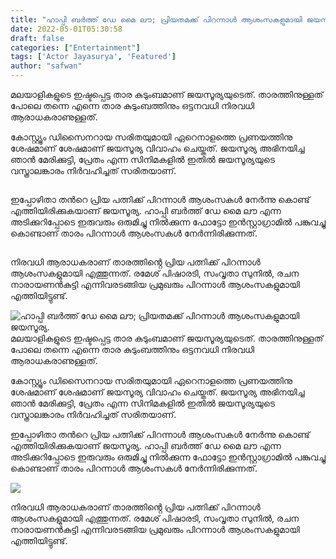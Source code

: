 ```yaml
---
title: "ഹാപ്പി ബർത്ത് ഡേ മൈ ലൗ; പ്രിയതമക്ക് പിറന്നാൾ ആശംസകളുമായി ജയസൂര്യ."
date: 2022-05-01T05:30:58
draft: false
categories: ["Entertainment"]
tags: ['Actor Jayasurya', 'Featured']
author: "safwan"
---
```


<!-- wp:paragraph -->
<p>മലയാളികളുടെ ഇഷ്ടപ്പെട്ട താര കുടുംബമാണ് ജയസൂര്യയുടെത്. താരത്തിനുള്ളത് പോലെ തന്നെ എന്നെ താര കുടുംബത്തിനും ഒട്ടനവധി നിരവധി ആരാധകരാണുള്ളത്.</p>
<!-- /wp:paragraph -->

<!-- wp:paragraph -->
<p>കോസ്റ്റ്യൂം ഡിസൈനറായ സരിതയുമായി ഏറെനാളത്തെ പ്രണയത്തിനു ശേഷമാണ് ശേഷമാണ് ജയസൂര്യ വിവാഹം ചെയ്തത്. ജയസൂര്യ അഭിനയിച്ച ഞാൻ മേരിക്കുട്ടി, പ്രേതം എന്ന സിനിമകളിൽ ഇതിൽ ജയസൂര്യയുടെ വസ്ത്രാലങ്കാരം നിർവഹിച്ചത് സരിതയാണ്.</p>
<!-- /wp:paragraph -->

<!-- wp:image {"id":332011,"sizeSlug":"large"} -->
<figure class="wp-block-image size-large"><img src="https://cdn.boolokam.com/articles/2022/05/images-2022-05-01T105549.732.jpeg" alt="" class="wp-image-332011"/></figure>
<!-- /wp:image -->

<!-- wp:paragraph -->
<p>ഇപ്പോഴിതാ തൻറെ പ്രിയ പത്നിക്ക് പിറന്നാൾ ആശംസകൾ നേർന്നു കൊണ്ട് എത്തിയിരിക്കുകയാണ് ജയസൂര്യ. ഹാപ്പി ബർത്ത് ഡേ മൈ ലൗ എന്ന അടിക്കുറിപ്പോടെ ഇരുവരും ഒരുമിച്ചു നിൽക്കുന്ന ഫോട്ടോ ഇൻസ്റ്റാഗ്രാമിൽ പങ്കുവച്ചു കൊണ്ടാണ് താരം പിറന്നാൾ ആശംസകൾ നേർന്നിരിക്കുന്നത്.</p>
<!-- /wp:paragraph -->

<!-- wp:image {"id":332012,"sizeSlug":"large"} -->
<figure class="wp-block-image size-large"><img src="https://cdn.boolokam.com/articles/2022/05/images-2022-05-01T105544.450.jpeg" alt="" class="wp-image-332012"/></figure>
<!-- /wp:image -->

<!-- wp:paragraph -->
<p>നിരവധി ആരാധകരാണ് താരത്തിൻ്റെ പ്രിയ പത്നിക്ക് പിറന്നാൾ ആശംസകളുമായി എത്തുന്നത്. രമേശ് പിഷാരടി, സംവൃതാ സുനിൽ, രചന നാരായണൻകുട്ടി എന്നിവരടങ്ങിയ പ്രമുഖരും പിറന്നാൾ ആശംസകളുമായി എത്തിയിട്ടുണ്ട്.</p>
<!-- /wp:paragraph -->


![ഹാപ്പി ബർത്ത് ഡേ മൈ ലൗ; പ്രിയതമക്ക് പിറന്നാൾ ആശംസകളുമായി ജയസൂര്യ.](https://cdn.boolokam.com/articles/2022/05/images-2022-05-01T105549.732.jpeg)മലയാളികളുടെ ഇഷ്ടപ്പെട്ട താര കുടുംബമാണ് ജയസൂര്യയുടെത്. താരത്തിനുള്ളത് പോലെ തന്നെ എന്നെ താര കുടുംബത്തിനും ഒട്ടനവധി നിരവധി ആരാധകരാണുള്ളത്.

കോസ്റ്റ്യൂം ഡിസൈനറായ സരിതയുമായി ഏറെനാളത്തെ പ്രണയത്തിനു ശേഷമാണ് ശേഷമാണ് ജയസൂര്യ വിവാഹം ചെയ്തത്. ജയസൂര്യ അഭിനയിച്ച ഞാൻ മേരിക്കുട്ടി, പ്രേതം എന്ന സിനിമകളിൽ ഇതിൽ ജയസൂര്യയുടെ വസ്ത്രാലങ്കാരം നിർവഹിച്ചത് സരിതയാണ്.

ഇപ്പോഴിതാ തൻറെ പ്രിയ പത്നിക്ക് പിറന്നാൾ ആശംസകൾ നേർന്നു കൊണ്ട് എത്തിയിരിക്കുകയാണ് ജയസൂര്യ. ഹാപ്പി ബർത്ത് ഡേ മൈ ലൗ എന്ന അടിക്കുറിപ്പോടെ ഇരുവരും ഒരുമിച്ചു നിൽക്കുന്ന ഫോട്ടോ ഇൻസ്റ്റാഗ്രാമിൽ പങ്കുവച്ചു കൊണ്ടാണ് താരം പിറന്നാൾ ആശംസകൾ നേർന്നിരിക്കുന്നത്.

![](https://cdn.boolokam.com/articles/2022/05/images-2022-05-01T105544.450.jpeg)

നിരവധി ആരാധകരാണ് താരത്തിൻ്റെ പ്രിയ പത്നിക്ക് പിറന്നാൾ ആശംസകളുമായി എത്തുന്നത്. രമേശ് പിഷാരടി, സംവൃതാ സുനിൽ, രചന നാരായണൻകുട്ടി എന്നിവരടങ്ങിയ പ്രമുഖരും പിറന്നാൾ ആശംസകളുമായി എത്തിയിട്ടുണ്ട്.
